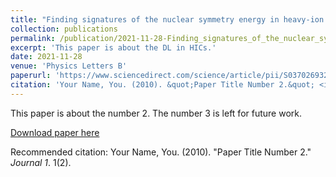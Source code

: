 ```yaml
---
title: "Finding signatures of the nuclear symmetry energy in heavy-ion collisions with deep learning"
collection: publications
permalink: /publication/2021-11-28-Finding_signatures_of_the_nuclear_symmetry_energy_in_heavy-ion collisions_with_deep_learning
excerpt: 'This paper is about the DL in HICs.'
date: 2021-11-28
venue: 'Physics Letters B'
paperurl: 'https://www.sciencedirect.com/science/article/pii/S0370269321006092'
citation: 'Your Name, You. (2010). &quot;Paper Title Number 2.&quot; <i>Journal 1</i>. 1(2).'
---
```

This paper is about the number 2. The number 3 is left for future work.

[Download paper here](https://doi.org/10.1016/j.physletb.2021.136669)

Recommended citation: Your Name, You. (2010). "Paper Title Number 2." <i>Journal 1</i>. 1(2).
